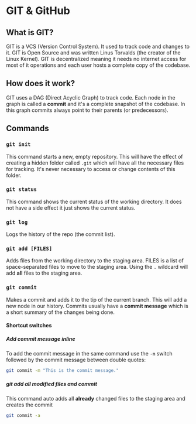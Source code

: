 # GIT & GitHub

## What is GIT?
GIT is a VCS (Version Control System). It used to track code and changes to it. GIT is Open Source and was written Linus Torvalds (the creator of the Linux Kernel). GIT is decentralized meaning it needs no internet access for most of it operations and each user hosts a complete copy of the codebase. 

## How does it work?
GIT uses a DAG (Direct Acyclic Graph) to track code. Each node in the graph is called a **commit** and it's a complete snapshot of the codebase. In this graph commits always point to their parents (or predecessors).

## Commands

### `git init`
This command starts a new, empty repository. This will have the effect of creating a hidden folder called `.git` which will have all the necessary files for tracking. It's never necessary to access or change contents of this folder.

### `git status`
This command shows the current status of the working directory. It does not have a side effect it just shows the current status. 

### `git log`
Logs the history of the repo (the commit list).

### `git add [FILES]`
Adds files from the working directory to the staging area. FILES is a list of space-separated files to move to the staging area. Using the `.` wildcard will add **all** files to the staging area.

### `git commit`
Makes a commit and adds it to the tip of the current branch. This will add a new node in our history. Commits usually have a **commit message** which is a short summary of the changes being done.
#### Shortcut switches
##### Add commit message inline
To add the commit message in the same command use the `-m` switch followed by the commit message between double quotes:
```bash
git commit -m "This is the commit message."
```

##### git add all modified files and commit
This command auto adds all **already** changed files to the staging area and creates the commit 
```bash
git commit -a
```